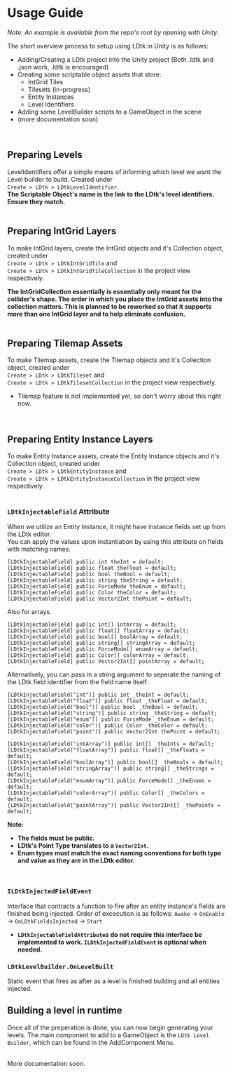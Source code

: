 # Usage Guide  

*Note: An example is available from the repo's root by opening with Unity.*

The short overview process to setup using LDtk in Unity is as follows:  

- Adding/Creating a LDtk project into the Unity project (Both .ldtk and .json work, .ldtk is encouraged)
- Creating some scriptable object assets that store: 
  - IntGrid Tiles
  - Tilesets (in-progress)
  - Entity Instances
  - Level Identifiers  
- Adding some LevelBuilder scripts to a GameObject in the scene
- (more documentation soon)
<br />




## Preparing Levels
LevelIdentifiers offer a simple means of informing which level we want the Level builder to build. Created under  
`Create > LDtk > LDtkLevelIdentifier`.  
**The Scriptable Object's name is the link to the LDtk's level identifiers. Ensure they match.**
<br />
<br />

## Preparing IntGrid Layers
To make IntGrid layers, create the IntGrid objects and it's Collection object, created under  
`Create > LDtk > LDtkIntGridTile`  and  
`Create > LDtk > LDtkIntGridTileCollection` in the project view respectively.
  
**The IntGridCollection essentially is essentially only meant for the collider's shape. The order in which you place the IntGrid assets into the collection matters. This is planned to be reworked so that it supports more than one IntGrid layer and to help eliminate confusion.**
<br />
<br />


## Preparing Tilemap Assets
To make Tilemap assets, create the Tilemap objects and it's Collection object, created under  
`Create > LDtk > LDtkTileset`  and  
`Create > LDtk > LDtkTilesetCollection` in the project view respectively.  

- Tilemap feature is not implemented yet, so don't worry about this right now.
<br />


## Preparing Entity Instance Layers
To make Entity Instance assets, create the Entity Instance objects and it's Collection object, created under  
`Create > LDtk > LDtkEntityInstance` and  
`Create > LDtk > LDtkEntityInstanceCollection` in the project view respectively.
<br />
<br />


### `LDtkInjectableField` Attribute  
When we utilize an Entity Instance, it might have instance fields set up from the LDtk editor.  
You can apply the values upon instantiation by using this attribute on fields with matching names.
``` 
[LDtkInjectableField] public int theInt = default;
[LDtkInjectableField] public float theFloat = default;
[LDtkInjectableField] public bool theBool = default;
[LDtkInjectableField] public string theString = default;
[LDtkInjectableField] public ForceMode theEnum = default;
[LDtkInjectableField] public Color theColor = default;
[LDtkInjectableField] public Vector2Int thePoint = default; 
```
Also for arrays.
``` 
[LDtkInjectableField] public int[] intArray = default;
[LDtkInjectableField] public float[] floatArray = default;
[LDtkInjectableField] public bool[] boolArray = default;
[LDtkInjectableField] public string[] stringArray = default;
[LDtkInjectableField] public ForceMode[] enumArray = default;
[LDtkInjectableField] public Color[] colorArray = default;
[LDtkInjectableField] public Vector2Int[] pointArray = default; 
```
Alternatively, you can pass in a string argument to seperate the naming of the LDtk field identifier from the field name itself.
``` 
[LDtkInjectableField("int")] public int _theInt = default;
[LDtkInjectableField("float")] public float _theFloat = default;
[LDtkInjectableField("bool")] public bool _theBool = default;
[LDtkInjectableField("string")] public string _theString = default;
[LDtkInjectableField("enum")] public ForceMode _theEnum = default;
[LDtkInjectableField("color")] public Color _theColor = default;
[LDtkInjectableField("point")] public Vector2Int thePoint = default; 

[LDtkInjectableField("intArray")] public int[] _theInts = default;
[LDtkInjectableField("floatArray")] public float[] _theFloats = default;
[LDtkInjectableField("boolArray")] public bool[] _theBools = default;
[LDtkInjectableField("stringArray")] public string[] _theStrings = default;
[LDtkInjectableField("enumArray")] public ForceMode[] _theEnums = default;
[LDtkInjectableField("colorArray")] public Color[] _theColors = default;
[LDtkInjectableField("pointArray")] public Vector2Int[] _thePoints = default; 
```
**Note:**
- **The fields must be public.**
- **LDtk's Point Type translates to a `Vector2Int`.**
- **Enum types must match the exact naming conventions for both type and value as they are in the LDtk editor.**
<br />


### `ILDtkInjectedFieldEvent`
Interface that contracts a function to fire after an entity instance's fields are finished being injected. Order of excecution is as follows:
`Awake` -> `OnEnable` -> `OnLDtkFieldsInjected` -> `Start`
- **`LDtkInjectableFieldAttribute`s do not require this interface be implemented to work. `ILDtkInjectedFieldEvent` is optional when needed.**

### `LDtkLevelBuilder.OnLevelBuilt`
Static event that fires as after as a level is finished building and all entities injected.
<br />


## Building a level in runtime
Once all of the preperation is done, you can now begin generating your levels.
The main component to add to a GameObject is the `LDtk Level Builder`, which can be found in the AddComponent Menu.
<br />
<br />

More documentation soon.
